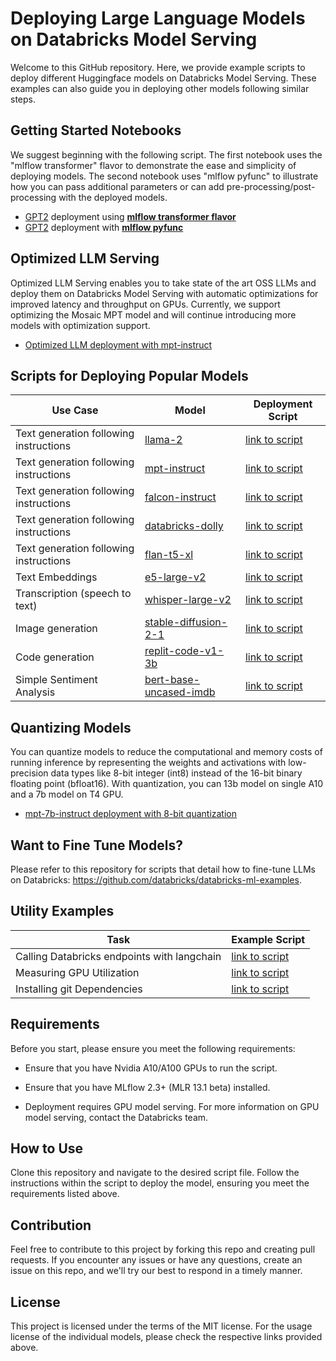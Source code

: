# Deploying Large Language Models on Databricks Model Serving
Welcome to this GitHub repository. Here, we provide example scripts to deploy different Huggingface models on Databricks Model Serving. These examples can also guide you in deploying other models following similar steps.

## Getting Started Notebooks
We suggest beginning with the following script. The first notebook uses the "mlflow transformer" flavor to demonstrate the ease and simplicity of deploying models. The second notebook uses "mlflow pyfunc" to illustrate how you can pass additional parameters or can add pre-processing/post-processing with the deployed models.
- [GPT2](https://huggingface.co/gpt2) deployment using [**mlflow transformer flavor**](examples/gpt2(mlflow.transformers).py)
- [GPT2](https://huggingface.co/gpt2) deployment with [**mlflow pyfunc**](examples/gpt2(pyfunc).py)

## Optimized LLM Serving
Optimized LLM Serving enables you to take state of the art OSS LLMs and deploy them on Databricks Model Serving with automatic optimizations for improved latency and throughput on GPUs. Currently, we support optimizing the Mosaic MPT model and will continue introducing more models with optimization support.
- [Optimized LLM deployment with mpt-instruct](examples/Optimized-LLM-Serving-Example.py) 

## Scripts for Deploying Popular Models

| Use Case | Model | Deployment Script |
|-------|-------|-------------------|
|Text generation following instructions|[llama-2](https://huggingface.co/meta-llama/Llama-2-7b-chat-hf) | [link to script](examples/llama-2-7b-chat-hf.py) |
|Text generation following instructions|[mpt-instruct](https://huggingface.co/mosaicml/mpt-7b-instruct) | [link to script](examples/Optimized-LLM-Serving-Example.py) |
|Text generation following instructions|[falcon-instruct](https://huggingface.co/tiiuae/falcon-7b-instruct) | [link to script](examples/falcon-7b-instruct(pyfunc).py) |
|Text generation following instructions|[databricks-dolly](https://huggingface.co/databricks/dolly-v2-7b) | [link to script](examples/dolly-v2(pyfunc).py) |
|Text generation following instructions|[flan-t5-xl](https://huggingface.co/google/flan-t5-xl) | [link to script](examples/flan-t5-xl.py)|
|Text Embeddings|[e5-large-v2](https://huggingface.co/intfloat/e5-large-v2) | [link to script](examples/e5-large-v2(pyfunc).py) |
|Transcription (speech to text)|[whisper-large-v2](https://huggingface.co/openai/whisper-large-v2) | [link to script](examples/whisper-large-v2(pyfunc).py)|
|Image generation|[stable-diffusion-2-1](https://huggingface.co/stabilityai/stable-diffusion-2-1) | [link to script](examples/stable-diffusion-2-1(pyfunc).py)|
|Code generation|[replit-code-v1-3b](https://huggingface.co/replit/replit-code-v1-3b) | [link to script](examples/replit-code-v1-3b(pyfunc).py) |
|Simple Sentiment Analysis|[bert-base-uncased-imdb](https://huggingface.co/textattack/bert-base-uncased-imdb) | [link to script](examples/bert-sentiment(pyfunc).py) |

## Quantizing Models
You can quantize models to reduce the computational and memory costs of running inference by representing the weights and activations with low-precision data types like 8-bit integer (int8) instead of the 16-bit binary floating point (bfloat16). With quantization, you can 13b model on single A10 and a 7b model on T4 GPU.
- [mpt-7b-instruct deployment with 8-bit quantization](examples/mpt-7b-instruct-quantized.py)

## Want to Fine Tune Models?
Please refer to this repository for scripts that detail how to fine-tune LLMs on Databricks: https://github.com/databricks/databricks-ml-examples.
## Utility Examples
| Task | Example Script | 
|-------| ---------------|
| Calling Databricks endpoints with langchain | [link to script](examples/langchain.py)
| Measuring GPU Utilization| [link to script](examples/measuring-GPU-utilization.py)
| Installing git Dependencies| [link to script](examples/installing-git-dependencies.py)

## Requirements
Before you start, please ensure you meet the following requirements:

- Ensure that you have Nvidia A10/A100 GPUs to run the script.

- Ensure that you have MLflow 2.3+ (MLR 13.1 beta) installed.

- Deployment requires GPU model serving. For more information on GPU model serving, contact the Databricks team.

## How to Use
Clone this repository and navigate to the desired script file. Follow the instructions within the script to deploy the model, ensuring you meet the requirements listed above.

## Contribution
Feel free to contribute to this project by forking this repo and creating pull requests. If you encounter any issues or have any questions, create an issue on this repo, and we'll try our best to respond in a timely manner.

## License
This project is licensed under the terms of the MIT license. For the usage license of the individual models, please check the respective links provided above.
